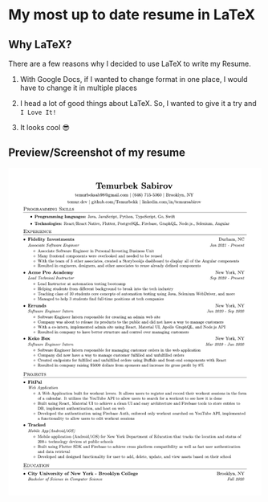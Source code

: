 # My most up to date resume in LaTeX

## Why LaTeX?

There are a few reasons why I decided to use LaTeX to write my Resume.

1. With Google Docs, if I wanted to change format in one place, I would have to change it in multiple places

2. I head a lot of good things about LaTeX. So, I wanted to give it a try and `I Love It!`

3. It looks cool :sunglasses:

## Preview/Screenshot of my resume

![Resume Screenshot](/resume.png)
